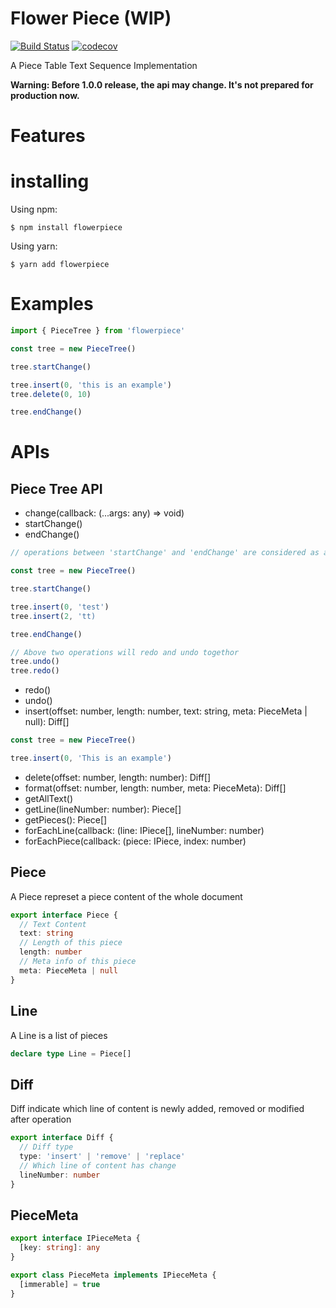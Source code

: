 # Flower Piece (WIP)

[![Build Status](https://travis-ci.org/Basaltic/flowerpiece.svg?branch=master)](https://travis-ci.org/Basaltic/flowerpiece)
[![codecov](https://codecov.io/gh/Basaltic/flowerpiece/branch/master/graph/badge.svg)](https://codecov.io/gh/Basaltic/flowerpiece)

A Piece Table Text Sequence Implementation

**Warning: Before 1.0.0 release, the api may change. It's not prepared for production now.**

# Features

# installing

Using npm:

```
$ npm install flowerpiece
```

Using yarn:

```
$ yarn add flowerpiece
```

# Examples

```typescript
import { PieceTree } from 'flowerpiece'

const tree = new PieceTree()

tree.startChange()

tree.insert(0, 'this is an example')
tree.delete(0, 10)

tree.endChange()
```

# APIs

## Piece Tree API

- change(callback: (...args: any) => void)
- startChange()
- endChange()

```typescript
// operations between 'startChange' and 'endChange' are considered as a operation combination.

const tree = new PieceTree()

tree.startChange()

tree.insert(0, 'test')
tree.insert(2, 'tt)

tree.endChange()

// Above two operations will redo and undo togethor
tree.undo()
tree.redo()

```

- redo()
- undo()
- insert(offset: number, length: number, text: string, meta: PieceMeta | null): Diff[]

```typescript
const tree = new PieceTree()

tree.insert(0, 'This is an example')
```

- delete(offset: number, length: number): Diff[]
- format(offset: number, length: number, meta: PieceMeta): Diff[]
- getAllText()
- getLine(lineNumber: number): Piece[]
- getPieces(): Piece[]
- forEachLine(callback: (line: IPiece[], lineNumber: number)
- forEachPiece(callback: (piece: IPiece, index: number)

## Piece

A Piece represet a piece content of the whole document

```typescript
export interface Piece {
  // Text Content
  text: string
  // Length of this piece
  length: number
  // Meta info of this piece
  meta: PieceMeta | null
}
```

## Line

A Line is a list of pieces

```typescript
declare type Line = Piece[]
```

## Diff

Diff indicate which line of content is newly added, removed or modified after operation

```typescript
export interface Diff {
  // Diff type
  type: 'insert' | 'remove' | 'replace'
  // Which line of content has change
  lineNumber: number
}
```

## PieceMeta

```typescript
export interface IPieceMeta {
  [key: string]: any
}

export class PieceMeta implements IPieceMeta {
  [immerable] = true
}
```
